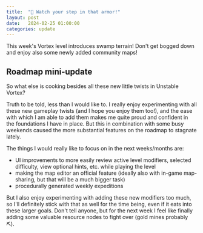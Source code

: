 ```yaml
---
title:  "🐸 Watch your step in that armor!"
layout: post
date:   2024-02-25 01:00:00
categories: update
---
```


This week's Vortex level introduces swamp terrain! Don't get bogged down and enjoy also some newly added community maps!

<!-- excerpt-end -->

## Roadmap mini-update

So what else is cooking besides all these new little twists in Unstable Vortex?

Truth to be told, less than I would like to. I really enjoy experimenting with all these new gameplay twists (and I hope you enjoy them too!),
and the ease with which I am able to add them makes me quite proud and confident in the foundations I have in place.
But this in combination with some busy weekends caused the more substantial features on the roadmap to stagnate lately.

The things I would really like to focus on in the next weeks/months are:
- UI improvements to more easily review active level modifiers, selected difficulty, view optional hints, etc. while playing the level
- making the map editor an official feature (ideally also with in-game map-sharing, but that will be a much bigger task)
- procedurally generated weekly expeditions

But I also enjoy experimenting with adding these new modifiers too much, so I'll definitely stick with that as well
for the time being, even if it eats into these larger goals. Don't tell anyone, but for the next week I feel like finally 
adding some valuable resource nodes to fight over (gold mines probably ⛏). 

